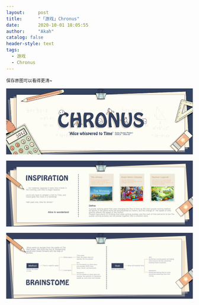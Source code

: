 ```yaml
---
layout:     post
title:      "「游戏」Chronus"
date:       2020-10-01 18:05:55
author:     "Akah"
catalog: false
header-style: text
tags:
  - 游戏
  - Chronus
---
```


<small> 保存原图可以看得更清~ </small>

![img](/img/game/chronus/chronus_1.jpg)

![img](/img/game/chronus/chronus_2.jpg)

![img](/img/game/chronus/chronus_3.jpg)

